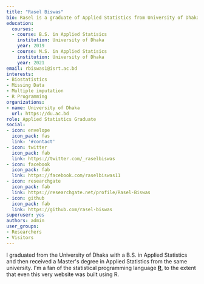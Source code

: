 ```yaml
---
title: "Rasel Biswas"
bio: Rasel is a graduate of Applied Statistics from University of Dhaka.
education:
  courses:
  - course: B.S. in Applied Statisics
    institution: University of Dhaka
    year: 2019
  - course: M.S. in Applied Statisics
    institution: University of Dhaka
    year: 2021
email: rbiswas1@isrt.ac.bd
interests:
- Biostatistics
- Missing Data
- Multiple imputation
- R Programming
organizations:
- name: University of Dhaka
  url: https://du.ac.bd
role: Applied Statistics Graduate
social:
- icon: envelope
  icon_pack: fas
  link: '#contact'
- icon: twitter
  icon_pack: fab
  link: https://twitter.com/_raselbiswas
- icon: facebook
  icon_pack: fab
  link: https://facebook.com/raselbiswas11
- icon: researchgate
  icon_pack: fab
  link: https://researchgate.net/profile/Rasel-Biswas
- icon: github
  icon_pack: fab
  link: https://github.com/rasel-biswas
superuser: yes
authors: admin
user_groups:
- Researchers
- Visitors
---
```

I graduated from the University of Dhaka with a B.S. in Applied Statistics and then received a Master's degree in Applied Statistics from the same university. I'm a fan of the statistical programming language [**R**](https://www.r-project.org/), to the extent that even this very website was built using R.
